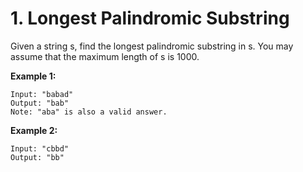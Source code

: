 # 1. Longest Palindromic Substring

Given a string s, find the longest palindromic substring in s. You may assume that the maximum length of s is 1000.

**Example 1:**

    Input: "babad"
    Output: "bab"
    Note: "aba" is also a valid answer.

**Example 2:**

    Input: "cbbd"
    Output: "bb"